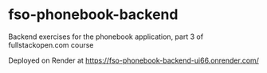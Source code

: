 # fso-phonebook-backend

Backend exercises for the phonebook application, part 3 of fullstackopen.com course

Deployed on Render at https://fso-phonebook-backend-ui66.onrender.com/
